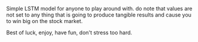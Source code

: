 Simple LSTM model for anyone to play around with. do note that values are not set to any thing that is going to produce tangible results and cause you to win big on the stock market.

Best of luck, enjoy, have fun, don't stress too hard.
